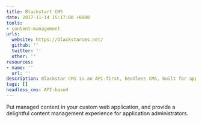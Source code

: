```yaml
---
title: Blackstart CMS
date: 2017-11-14 15:17:00 +0000
tools:
- content-management
urls:
  website: https://blackstarcms.net/
  github: ''
  twitter: ''
  other: ''
resources:
- name: ''
  url: ''
description: Blackstar CMS is an API-first, headless CMS, built for application developers.
tags: []
headless_cms: API-based
---
```

Put managed content in your custom web application, and provide a delightful content management experience for application administrators.
